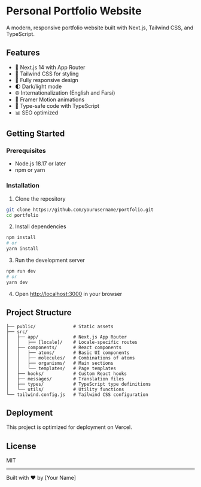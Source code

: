 # Personal Portfolio Website

A modern, responsive portfolio website built with Next.js, Tailwind CSS, and TypeScript.

## Features

- 🚀 Next.js 14 with App Router
- 💅 Tailwind CSS for styling
- 📱 Fully responsive design
- 🌓 Dark/light mode
- 🌐 Internationalization (English and Farsi)
- 🎨 Framer Motion animations
- 🧩 Type-safe code with TypeScript
- 📊 SEO optimized

## Getting Started

### Prerequisites

- Node.js 18.17 or later
- npm or yarn

### Installation

1. Clone the repository

```bash
git clone https://github.com/yourusername/portfolio.git
cd portfolio
```

2. Install dependencies

```bash
npm install
# or
yarn install
```

3. Run the development server

```bash
npm run dev
# or
yarn dev
```

4. Open [http://localhost:3000](http://localhost:3000) in your browser

## Project Structure

```
├── public/              # Static assets
├── src/
│   ├── app/             # Next.js App Router
│   │   ├── [locale]/    # Locale-specific routes
│   ├── components/      # React components
│   │   ├── atoms/       # Basic UI components
│   │   ├── molecules/   # Combinations of atoms
│   │   ├── organisms/   # Main sections
│   │   └── templates/   # Page templates
│   ├── hooks/           # Custom React hooks
│   ├── messages/        # Translation files
│   ├── types/           # TypeScript type definitions
│   └── utils/           # Utility functions
└── tailwind.config.js   # Tailwind CSS configuration
```

## Deployment

This project is optimized for deployment on Vercel.

## License

MIT

---

Built with ❤️ by [Your Name]
